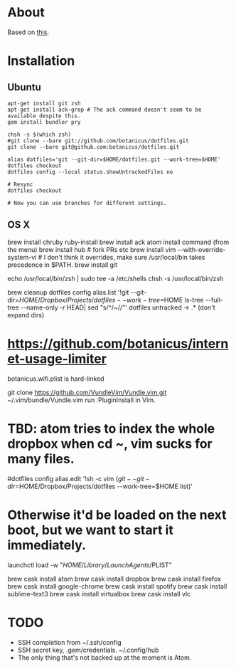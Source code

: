 # About

Based on [this](https://developer.atlassian.com/blog/2016/02/best-way-to-store-dotfiles-git-bare-repo/).

# Installation

## Ubuntu

```
apt-get install git zsh
apt-get install ack-grep # The ack command doesn't seem to be available despite this.
gem install bundler pry

chsh -s $(which zsh)
#git clone --bare git://github.com/botanicus/dotfiles.git
git clone --bare git@github.com:botanicus/dotfiles.git

alias dotfiles='git --git-dir=$HOME/dotfiles.git --work-tree=$HOME'
dotfiles checkout
dotfiles config --local status.showUntrackedFiles no

# Resync
dotfiles checkout

# Now you can use branches for different settings.
```

## OS X

brew install chruby ruby-install
brew install ack
atom install command (from the menu)
brew install hub # fork PRs etc
brew install vim --with-override-system-vi # I don't think it overrides, make sure /usr/local/bin takes precedence in $PATH.
brew install git

echo /usr/local/bin/zsh | sudo tee -a /etc/shells
chsh -s /usr/local/bin/zsh

brew cleanup
dotfiles config alias.list '!git --git-dir=$HOME/Dropbox/Projects/dotfiles --work-tree=$HOME ls-tree --full-tree --name-only -r HEAD| sed "s/^/~\//"'
dotfiles untracked -> .* (don't expand dirs)

# https://github.com/botanicus/internet-usage-limiter
botanicus.wifi.plist is hard-linked

git clone https://github.com/VundleVim/Vundle.vim.git ~/.vim/bundle/Vundle.vim
run :PluginInstall in Vim.

# TBD: atom tries to index the whole dropbox when cd ~, vim sucks for many files.
#dotfiles config alias.edit '!sh -c vim $(git --git-dir=$HOME/Dropbox/Projects/dotfiles --work-tree=$HOME list)'

# Otherwise it'd be loaded on the next boot, but we want to start it immediately.
launchctl load -w "$HOME/Library/LaunchAgents/$PLIST"

brew cask install atom
brew cask install dropbox
brew cask install firefox
brew cask install google-chrome
brew cask install spotify
brew cask install sublime-text3
brew cask install virtualbox
brew cask install vlc

# TODO

- SSH completion from ~/.ssh/config
- SSH secret key, .gem/credentials. ~/.config/hub
- The only thing that's not backed up at the moment is Atom.
